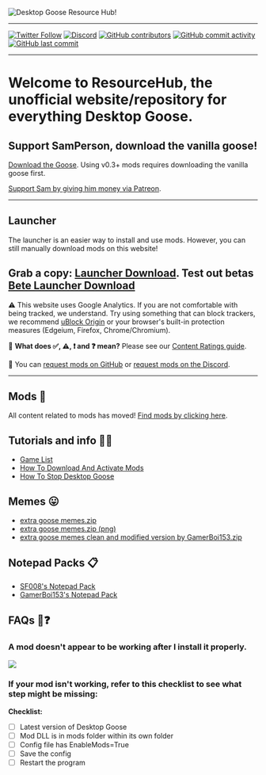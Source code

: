 ![Desktop Goose Resource Hub!](https://owo.sh/8kxSLJD.png)

---

[![Twitter Follow](https://img.shields.io/twitter/follow/dg_resource?label=Follow%20us%21&style=social)](https://twitter.com/intent/follow/?screen_name=dg_resource) [![Discord](https://img.shields.io/discord/642496438869295171?logo=discord&style=social)](https://discord.gg/aZPs574) [![GitHub contributors](https://img.shields.io/github/contributors/DesktopGooseUnofficial/ResourceHub?label=Contributors&logo=github&style=social)](https://github.com/DesktopGooseUnofficial/ResourceHub/graphs/contributors) [![GitHub commit activity](https://img.shields.io/github/commit-activity/w/DesktopGooseUnofficial/ResourceHub?label=website%20changes&logo=github&style=social)](https://github.com/DesktopGooseUnofficial/ResourceHub/commits/master) [![GitHub last commit](https://img.shields.io/github/last-commit/DesktopGooseUnofficial/ResourceHub?label=Last%20website%20change&logo=github&style=social)](https://github.com/DesktopGooseUnofficial/ResourceHub/commits/master)

---

# Welcome to ResourceHub, the unofficial website/repository for everything Desktop Goose.

## Support SamPerson, download the vanilla goose!

[Download the Goose](https://samperson.itch.io/desktop-goose). Using v0.3+ mods requires downloading the vanilla goose first.

[Support Sam by giving him money via Patreon](https://patreon.com/sammakesvr).

---

## Launcher

The launcher is an easier way to install and use mods. However, you can still manually download mods on this website!

Grab a copy: [Launcher Download](https://github.com/DesktopGooseUnofficial/launcher/releases/latest).
Test out betas [Bete Launcher Download](https://github.com/DesktopGooseUnofficial/launcher/releases/tag/v2.0-beta1/latest)
---

⚠️ This website uses Google Analytics. If you are not comfortable with being tracked, we understand. Try using something that can block trackers, we recommend [uBlock Origin](https://github.com/gorhill/ublock#installation) or your browser's built-in protection measures (Edgeium, Firefox, Chrome/Chromium).

🤔 **What does ✅, ⚠️, ❗️ and ❓ mean?** Please see our [Content Ratings guide](info/ContentRatings.md).

🧩 You can [request mods on GitHub](https://github.com/DesktopGooseUnofficial/ResourceHub/issues/new/choose) or [request mods on the Discord](https://discord.gg/nkwzUTy).

---

## Mods 🧩

All content related to mods has moved! [Find mods by clicking here](mods/explore/mods.md).

## Tutorials and info 💁‍♂️

* [Game List](info/GameTestList.md)
* [How To Download And Activate Mods](https://youtu.be/EMsGJrRMLCs?t=33)
* [How To Stop Desktop Goose](https://github.com/DesktopGooseUnoffical/ResourceHub/blob/master/tutorials/StopDesktopGoose.md)

## Memes 😛

* [extra goose memes.zip](https://drive.google.com/open?id=1S2yiLiCbFEkdQM-qZnr1C6QKIfHMxo0E)
* [extra goose memes.zip (png)](https://drive.google.com/open?id=1QxU0p0pKbcg0KcML-9x-DqYQHUCzwSEn)
* [extra goose memes clean and modified version by GamerBoi153.zip](https://drive.google.com/open?id=1jL6vwNph1kP05Ncz_XVOyjncNR3uPDzg)

## Notepad Packs 📋

* [SF008's Notepad Pack](notepads/superflower008.md)
* [GamerBoi153's Notepad Pack](notepads/GamerBoi153sNotepad.md)

## FAQs 🤔❓

### A mod doesn't appear to be working after I install it properly.

![](https://i.imgur.com/pa5u8XB.gif)

### If your mod isn't working, refer to this checklist to see what step might be missing:

**Checklist:**

- [ ] Latest version of Desktop Goose
- [ ] Mod DLL is in mods folder within its own folder
- [ ] Config file has EnableMods=True
- [ ] Save the config
- [ ] Restart the program
